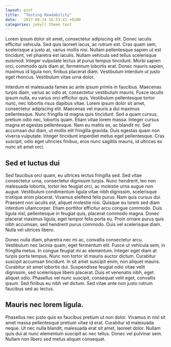 ```yaml
---
layout: post
title:  "Testing Readability"
date:   2017-08-24 16:53:41 +0200
categories: jekyll theme test
---
```


Lorem ipsum dolor sit amet, consectetur adipiscing elit. Donec iaculis efficitur vehicula. Sed quis laoreet lacus, ac rutrum est. Cras quam sem, scelerisque a justo at, varius mollis nisi. Nullam pellentesque sapien ut est tincidunt, vel pharetra est iaculis. Nullam vehicula sed tellus scelerisque euismod. Integer vulputate lectus at purus tempus tincidunt. Morbi sapien orci, commodo quis diam at, fermentum lobortis erat. Donec mauris sapien, maximus id ligula non, finibus placerat diam. Vestibulum interdum ut justo eget rhoncus. Vestibulum vitae urna dolor.

Interdum et malesuada fames ac ante ipsum primis in faucibus. Maecenas turpis diam, varius ac odio at, consectetur vestibulum mauris. Fusce iaculis ipsum nulla, eu varius orci efficitur quis. Vestibulum pellentesque tortor nunc, nec lobortis risus dapibus vitae. Lorem ipsum dolor sit amet, consectetur adipiscing elit. Maecenas vel mauris a dui maximus pellentesque. Nunc fringilla id magna quis tincidunt. Sed a quam cursus, pretium odio nec, lobortis quam. Etiam vitae lorem massa. Integer cursus magna et egestas pellentesque. Nam eu mattis ex, ac blandit mi. Sed accumsan dui diam, ut mollis elit fringilla gravida. Duis egestas quam non viverra vulputate. Integer tincidunt imperdiet metus eget pellentesque. Cras suscipit, odio eget ultricies finibus, eros nunc sagittis mauris, id ultrices ex nunc sit amet orci.

## Sed et luctus dui

Sed faucibus orci quam, eu ultrices lectus fringilla sed. Sed vitae consectetur urna, consectetur dignissim turpis. Nunc hendrerit, leo non malesuada lobortis, tortor leo feugiat orci, ac molestie urna augue non augue. Vestibulum condimentum ligula vitae nibh dignissim, scelerisque tristique enim placerat. Vivamus eleifend felis purus. Nam quis cursus dui. Praesent non iaculis est, aliquet molestie nisi. Quisque eu lorem sed diam interdum ullamcorper. Etiam porttitor efficitur arcu congue commodo. Duis ligula nisl, pellentesque in feugiat quis, placerat commodo magna. Donec placerat maximus ligula, eget tempor felis porta eu. Proin ornare purus quis nibh accumsan, sed hendrerit purus commodo. Duis vel scelerisque diam. Nulla vel ultrices libero.

Donec nulla diam, pharetra nec mi ac, convallis consectetur arcu. Vestibulum nec lacinia quam, eget fermentum elit. Fusce ut vehicula sem, in fringilla metus. In congue feugiat mi ac elementum. Integer eget diam at turpis porta tempus. Nunc non tortor id mauris auctor dictum. Curabitur suscipit accumsan tincidunt. In sit amet suscipit enim, non aliquet mauris. Curabitur sit amet lobortis dui. Suspendisse feugiat odio vitae velit dignissim, sed scelerisque libero placerat. Duis et venenatis nibh, eget aliquet odio. Phasellus vel nunc suscipit, consequat velit eget, convallis ipsum. Sed finibus eu nibh vel dictum. Sed vitae ante non justo rutrum faucibus sed ac lectus.

## Mauris nec lorem ligula.

Phasellus nec justo quis ex faucibus pretium ut non dolor. Vivamus in nisl sit amet massa pellentesque pretium vitae id erat. Curabitur id malesuada neque. Ut nec nulla blandit, malesuada erat sit amet, laoreet dolor. Nullam quis dui at nunc elementum suscipit ac nec tellus. Donec vel pulvinar sem. Nullam non libero sed metus aliquet consequat.
